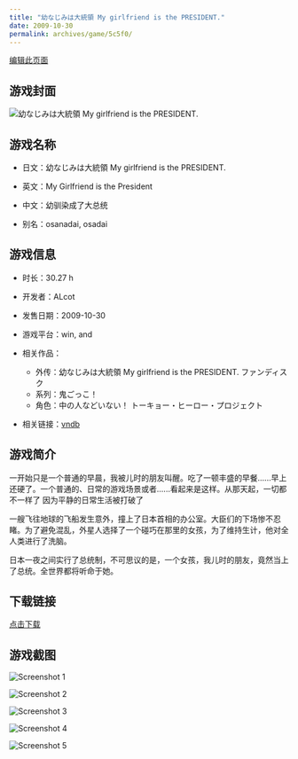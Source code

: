 ```yaml
---
title: "幼なじみは大統領 My girlfriend is the PRESIDENT."
date: 2009-10-30
permalink: archives/game/5c5f0/
---
```

[编辑此页面](https://github.com/ACG-3/ADV3-source/blob/main/source/_posts/My%20Girlfriend.md)

## 游戏封面

![幼なじみは大統領 My girlfriend is the PRESIDENT.](https://pan.timero.xyz/d/onedrive/img_lib_001/My%20Girlfriend_cover.avif)


## 游戏名称

- 日文：幼なじみは大統領 My girlfriend is the PRESIDENT.
- 英文：My Girlfriend is the President
- 中文：幼驯染成了大总统

- 别名：osanadai, osadai


## 游戏信息

- 时长：30.27 h
- 开发者：ALcot
- 发售日期：2009-10-30
- 游戏平台：win, and
- 相关作品：
   - 外传：幼なじみは大統領 My girlfriend is the PRESIDENT. ファンディスク
   - 系列：鬼ごっこ！
   - 角色：中の人などいない！ トーキョー・ヒーロー・プロジェクト

- 相关链接：[vndb](https://vndb.org/v2622)


## 游戏简介

一开始只是一个普通的早晨，我被儿时的朋友叫醒。吃了一顿丰盛的早餐......早上还硬了。一个普通的、日常的游戏场景或者......看起来是这样。从那天起，一切都不一样了 因为平静的日常生活被打破了

一艘飞往地球的飞船发生意外，撞上了日本首相的办公室。大臣们的下场惨不忍睹。为了避免混乱，外星人选择了一个碰巧在那里的女孩，为了维持生计，他对全人类进行了洗脑。

日本一夜之间实行了总统制，不可思议的是，一个女孩，我儿时的朋友，竟然当上了总统。全世界都将听命于她。


## 下载链接

[点击下载](https://pan.timero.xyz/onedrive/adv_lib_001/My%20Girlfriend)


## 游戏截图


![Screenshot 1](https://pan.timero.xyz/d/onedrive/img_lib_001/My%20Girlfriend_Screenshot_1.avif)

![Screenshot 2](https://pan.timero.xyz/d/onedrive/img_lib_001/My%20Girlfriend_Screenshot_2.avif)

![Screenshot 3](https://pan.timero.xyz/d/onedrive/img_lib_001/My%20Girlfriend_Screenshot_3.avif)

![Screenshot 4](https://pan.timero.xyz/d/onedrive/img_lib_001/My%20Girlfriend_Screenshot_4.avif)

![Screenshot 5](https://pan.timero.xyz/d/onedrive/img_lib_001/My%20Girlfriend_Screenshot_5.avif)

